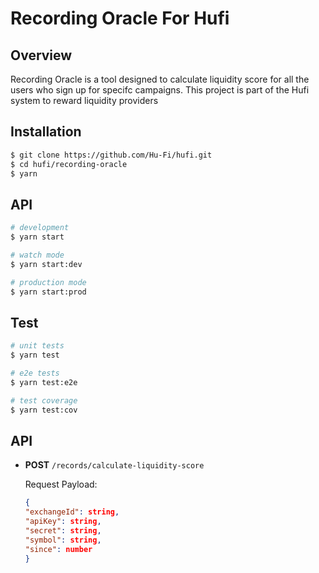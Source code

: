 # Recording Oracle For Hufi

## Overview
Recording Oracle is a tool designed to calculate liquidity score for all the users who sign up for specifc campaigns. This project is part of the Hufi system to reward liquidity providers



## Installation
```bash
$ git clone https://github.com/Hu-Fi/hufi.git
$ cd hufi/recording-oracle
$ yarn
```

## API

```bash
# development
$ yarn start

# watch mode
$ yarn start:dev

# production mode
$ yarn start:prod
```

## Test

```bash
# unit tests
$ yarn test

# e2e tests
$ yarn test:e2e

# test coverage
$ yarn test:cov
```
## API

- <b>POST</b> `/records/calculate-liquidity-score`

  Request Payload:

  ```json
  {
  "exchangeId": string,
  "apiKey": string,
  "secret": string,
  "symbol": string,
  "since": number
  }
  ```

